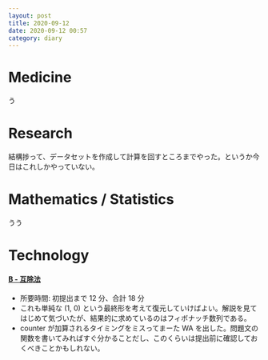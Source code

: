 ```yaml
---
layout: post
title: 2020-09-12
date: 2020-09-12 00:57
category: diary
---
```


# Medicine
う

# Research
結構捗って、データセットを作成して計算を回すところまでやった。というか今日はこれしかやっていない。

# Mathematics / Statistics
うう

# Technology

#### [B - 互除法](https://atcoder.jp/contests/arc051/tasks/arc051_b)
- 所要時間: 初提出まで 12 分、合計 18 分
- これも単純な (1, 0) という最終形を考えて復元していけばよい。解説を見てはじめて気づいたが、結果的に求めているのはフィボナッチ数列である。
- counter が加算されるタイミングをミスってまーた WA を出した。問題文の関数を書いてみればすぐ分かることだし、このくらいは提出前に確認しておくべきことかもしれない。